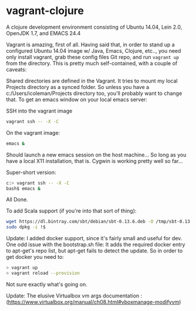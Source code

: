 vagrant-clojure
===============

A clojure development environment consisting of Ubuntu 14.04, Lein 2.0, OpenJDK 1.7, and EMACS 24.4

Vagrant is amazing, first of all. Having said that, in order to stand up a configured Ubuntu 14.04 image w/ Java, Emacs, Clojure, etc.., you need only install vagrant, grab these config files Git repo, and run `vagrant up` from the directory.  This is pretty much self-contained, with a couple of caveats:

Shared directories are defined in the Vagrant. It tries to mount my local Projects directory as a synced folder. So unless you have a c:/Users/icoleman/Projects directory too, you'll probably want to change that.
To get an emacs window on your local emacs server:

SSH into the vagrant image
```bash
vagrant ssh -- -X -C
```

On the vagrant image:

```bash
emacs &
```
Should launch a new emacs session on the host machine... So long as you have a local X11 installation, that is. Cygwin is working pretty well so far...

Super-short version:

```bash
c:> vagrant ssh -- -X -C
bash$ emacs &
```

All Done.

To add Scala support (if you're into that sort of thing):
```bash
wget https://dl.bintray.com/sbt/debian/sbt-0.13.6.deb -O /tmp/sbt-0.13.6.deb
sudo dpkg -i !$
```

Update: I added docker support, since it's fairly small and useful for dev. One odd issue with the bootstrap.sh file: It adds the required docker entry to apt-get's repo list, but apt-get fails to detect the update. So in order to get docker you need to:

```bash
> vagrant up
> vagrant reload --provision
```

Not sure exactly what's going on.

Update: The elusive Virtualbox vm args documentation : (https://www.virtualbox.org/manual/ch08.html#vboxmanage-modifyvm)


<MASTER>
